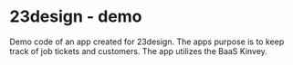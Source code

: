 23design - demo
========

Demo code of an app created for 23design. The apps purpose is to keep track of job tickets and customers. The app utilizes the BaaS Kinvey.
